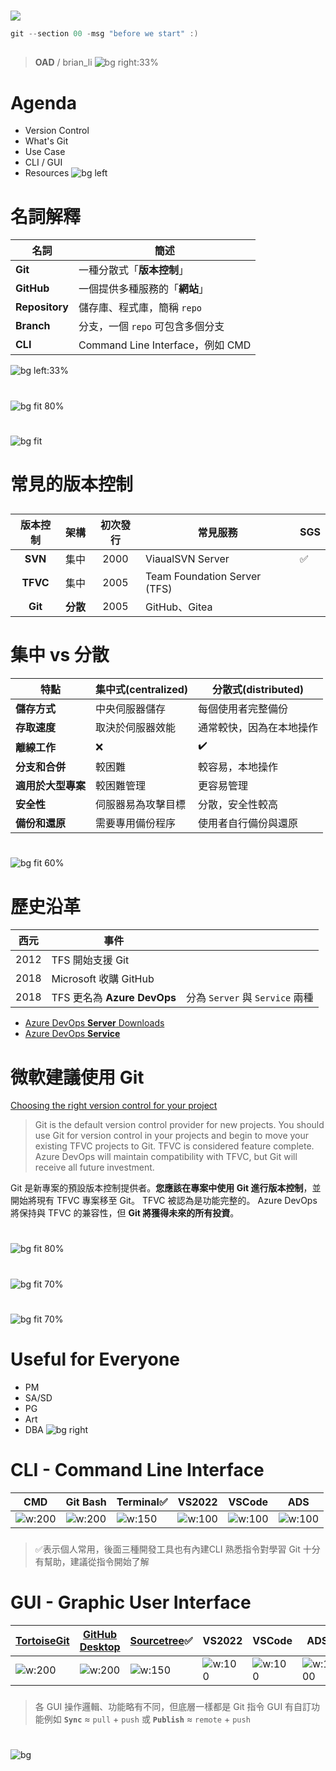 ﻿---
marp: true
paginate: true
headingDivider: 1
footer: git-section-`00`
---

# 
![](../asset/gitlogo.png)
```powershell
git --section 00 -msg "before we start" :)
```
##
> **OAD** / brian_li
![bg right:33%](../asset/log.jpg)

# **A**genda
- Version Control
- What's Git
- Use Case
- CLI / GUI
- Resources
![bg left](https://picsum.photos/720?image=20)

# **名詞**解釋
|名詞|簡述|
|---|---|
|**Git**|一種分散式「**版本控制**」|
|**GitHub**|一個提供多種服務的「**網站**」|
|**Repository**|儲存庫、程式庫，簡稱 `repo`|
|**Branch**|分支，一個 `repo` 可包含多個分支|
|**CLI**|Command Line Interface，例如 CMD|

![bg left:33%](../asset/github.jpeg)

# 
![bg fit 80%](../asset/novc.png)

#
![bg fit](../asset/aftervc.png)

# 常見的**版本控制**
<!-- _backgroundColor: #eee; -->
##
|   版本控制   | 架構  | 初次發行 | 常見服務                         | SGS |
| :------: | :-: | :--: | ---------------------------- | --- |
| **SVN**  | 集中  | 2000 | ViaualSVN Server             | ✅   |
| **TFVC** | 集中  | 2005 | Team Foundation Server (TFS) |     |
| **Git**  | **分散**  | 2005 | GitHub、Gitea                 |     |

# 集中 vs **分散**
<!-- _backgroundColor: #eee; -->
| 特點          | 集中式(centralized) | 分散式(distributed) |
| ----------- | ---------------- | ---------------- |
| **儲存方式**    | 中央伺服器儲存          | 每個使用者完整備份        |
| **存取速度**    | 取決於伺服器效能         | 通常較快，因為在本地操作     |
| **離線工作**    | ❌                | ✔️               |
| **分支和合併**   | 較困難              | 較容易，本地操作         |
| **適用於大型專案** | 較困難管理            | 更容易管理            |
| **安全性**     | 伺服器易為攻擊目標        | 分散，安全性較高         |
| **備份和還原**   | 需要專用備份程序         | 使用者自行備份與還原       |

#
![bg fit 60%](../asset/repo.png)

# 歷史**沿革**
<!-- _backgroundColor: #eee; -->
| 西元   | 事件                   |                        |
| ---- | -------------------- | ---------------------- |
| 2012 | TFS 開始支援 Git         |                        |
| 2018 | Microsoft 收購 GitHub  |                        |
| 2018 | TFS 更名為 **Azure DevOps** | 分為 `Server` 與 `Service` 兩種 |

- [Azure DevOps **Server** Downloads](https://learn.microsoft.com/en-us/azure/devops/server/download/azuredevopsserver?view=azure-devops)
- [Azure DevOps **Service**](https://dev.azure.com/)

# **微軟**建議使用 **Git**

[Choosing the right version control for your project](https://learn.microsoft.com/en-us/azure/devops/repos/tfvc/comparison-git-tfvc?view=azure-devops&viewFallbackFrom=vsts&WT.mc_id=DOP-MVP-37580)

>Git is the default version control provider for new projects. You should use Git for version control in your projects and begin to move your existing TFVC projects to Git. TFVC is considered feature complete. Azure DevOps will maintain compatibility with TFVC, but Git will receive all future investment.  

Git 是新專案的預設版本控制提供者。**您應該在專案中使用 Git 進行版本控制**，並開始將現有 TFVC 專案移至 Git。 TFVC 被認為是功能完整的。 Azure DevOps 將保持與 TFVC 的兼容性，但 **Git 將獲得未來的所有投資**。

#
![bg fit 80%](../asset/commit.png)

#
![bg fit 70%](../asset/branch2.png)

#
![bg fit 70%](../asset/gitflow.png)

# Useful for **Everyone**
- PM
- SA/SD
- PG
- Art
- DBA
![bg right](https://picsum.photos/720?image=426)

# **CLI** - Command Line Interface
|CMD|Git Bash|Terminal✅|VS2022|VSCode|ADS|
|-|-|-|-|-|-|
|![w:200](../asset/cmd.png)|![w:200](../asset/gitbash.png)|![w:150](../asset/terminal.png)|![w:100](../asset/Visual_Studio_Icon_2022.svg.png)|![w:100](../asset/vscode.png)|![w:100](../asset/ads.jpg)|
###
>✅表示個人常用，後面三種開發工具也有內建CLI
熟悉指令對學習 Git 十分有幫助，建議從指令開始了解
<!-- _backgroundColor: #eee; -->

# **GUI** - Graphic User Interface
|[TortoiseGit](https://tortoisegit.org/)|[GitHub Desktop](https://desktop.github.com/)|[Sourcetree](https://www.sourcetreeapp.com/)✅|VS2022|VSCode|ADS|
|-|-|-|-|-|-|
|![w:200](../asset/tortoise.png)|![w:200](../asset/githubdesktop.png)|![w:150](../asset/sourcetree.png)|![w:100](../asset/Visual_Studio_Icon_2022.svg.png)|![w:100](../asset/vscode.png)|![w:100](../asset/ads.jpg)|
###
>各 GUI 操作邏輯、功能略有不同，但底層一樣都是 Git 指令
GUI 有自訂功能例如 **`Sync`** ≈ `pull` + `push` 或 **`Publish`** ≈ `remote` + `push`
<!-- _backgroundColor: #eee; -->

#
![bg](../asset/ios1.jpg)
